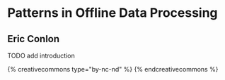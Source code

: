 # Patterns in Offline Data Processing

## Eric Conlon

TODO add introduction





{% creativecommons type="by-nc-nd" %}
{% endcreativecommons %}
